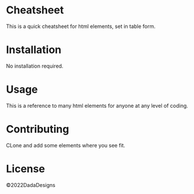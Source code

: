 # Cheatsheet
This is a quick cheatsheet for html elements, set in table form. 

# Installation
No installation required. 

# Usage
This is a reference to many html elements for anyone at any level of coding. 

# Contributing
CLone and add some elements where you see fit. 

# License 
©2022DadaDesigns
